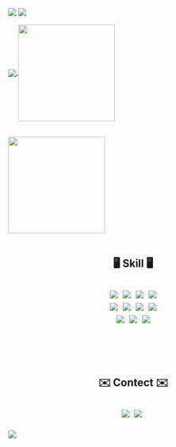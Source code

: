 <img src="https://capsule-render.vercel.app/api?type=egg&color=F7E07F&text=Welcome%20harim's%20Github&height=250&width=200&section=header&fontColor=FFA500"/>
<a href="https://hits.seeyoufarm.com"><img src="https://hits.seeyoufarm.com/api/count/incr/badge.svg?url=https%3A%2F%2Fgithub.com%2Fchr0405&count_bg=%23FFA500&title_bg=%23F7E07F&icon=&icon_color=%23FFFFFF&title=hits&edge_flat=true"/></a>
<p>
<a href="https://github.com/anuraghazra/github-readme-stats">
  <img align="center" src="https://github-readme-stats.vercel.app/api?username=chr0405&show_icons=true&theme=flag-india&rank_icon=github" />
</a>
<a href="https://github.com/anuraghazra/convoychat">
  <img height=195 align="center" src="https://github-readme-stats.vercel.app/api/top-langs/?username=chr0405&langs_count=8&layout=compact&theme=flag-india" />
</a>
</p>
<br/>
<a href="https://www.acmicpc.net">
  <img height=195 align="center" src="http://mazassumnida.wtf/api/generate_badge?boj=ch0nn" />
</a>
</br>
</br>
<h2 align="center">🖥️ Skill 🖥️<h2>
<p align="center">
  <img src="https://img.shields.io/badge/Python-3776AB.svg?&style=for-the-badge&logo=python&logoColor=white"/>&nbsp 
  <img src="https://img.shields.io/badge/HTML5-E34F26?style=for-the-badge&logo=html5&logoColor=white"/>&nbsp 
  <img src="https://img.shields.io/badge/CSS3-1572B6?style=for-the-badge&logo=css3&logoColor=white"/>&nbsp 
  <img src="https://img.shields.io/badge/JavaScript-F7DF1E?style=for-the-badge&logo=JavaScript&logoColor=white"/>
  <br/>
  <img src="https://img.shields.io/badge/React-20232A?style=for-the-badge&logo=react&logoColor=61DAFB"/>&nbsp 
  <img src="https://img.shields.io/badge/TypeScript-007ACC?style=for-the-badge&logo=typescript&logoColor=white"/>&nbsp 
  <img src="https://img.shields.io/badge/Next.js-000?logo=nextdotjs&logoColor=fff&style=for-the-badge"/>&nbsp 
  <img src="https://img.shields.io/badge/styled--components-DB7093?style=for-the-badge&logo=styled-components&logoColor=white"/>
  <br/>
  <img src="https://img.shields.io/badge/Redux-593D88?style=for-the-badge&logo=redux&logoColor=white"/>&nbsp 
  <img src="https://img.shields.io/badge/Recoil-3578E5?style=for-the-badge&logo=recoil&logoColor=white"/>&nbsp 
  <img src="https://img.shields.io/badge/Axios-5A29E4?style=for-the-badge&logo=axios&logoColor=white"/>
</p>
</br>
</br>
<h2 align="center">✉️ Contect ✉️<h2>
<p align="center">
  <a href="https://08x0040x.tistory.com"><img src="https://img.shields.io/badge/Tistory-FF5A4A.svg?&style=for-the-badge&logo=tistory&logoColor=white"/></a>&nbsp 
  <a href="mailto:chohr1844@gmail.com"><img src="https://img.shields.io/badge/Gmail-EA4335?style=for-the-badge&logo=gmail&logoColor=white"/></a>&nbsp 
</p>
<img src="https://capsule-render.vercel.app/api?type=egg&color=F7E07F&height=200&width=250&section=footer&fontColor=FFA500"/>
